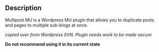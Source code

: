 ## Description
Multipost MU is a Wordpress MU plugin that allows you to duplicate posts and pages to multiple sub-blogs at once.

_copied over from Wordpress SVN. Plugin needs work to be made secure_

**Do not recommend using it in its current state**